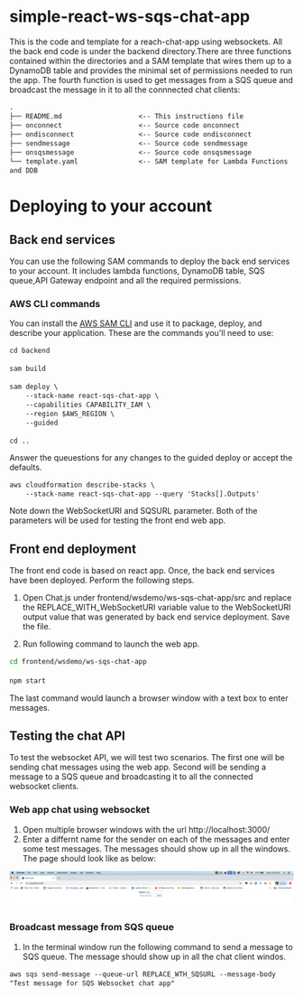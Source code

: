 # simple-react-ws-sqs-chat-app

This is the code and template for a reach-chat-app using websockets. All the back end code is under the backend directory.There are three functions contained within the directories and a SAM template that wires them up to a DynamoDB table and provides the minimal set of permissions needed to run the app. The fourth function is used to get messages from a SQS queue and broadcast the message in it to all the connnected chat clients:

```
.
├── README.md                   <-- This instructions file
├── onconnect                   <-- Source code onconnect
├── ondisconnect                <-- Source code ondisconnect
├── sendmessage                 <-- Source code sendmessage
├── onsqsmessage                <-- Source code onsqsmessage
└── template.yaml               <-- SAM template for Lambda Functions and DDB
```

# Deploying to your account

## Back end services

You can use the following SAM commands to deploy the back end services to your account. It includes lambda functions, DynamoDB table, SQS queue,API Gateway endpoint and all the required permissions.

### AWS CLI commands

You can install the [AWS SAM CLI](https://docs.aws.amazon.com/serverless-application-model/latest/developerguide/serverless-sam-cli-install.html) and use it to package, deploy, and describe your application. These are the commands you'll need to use:

```
cd backend

sam build

sam deploy \
    --stack-name react-sqs-chat-app \
    --capabilities CAPABILITY_IAM \
    --region $AWS_REGION \
    --guided

cd ..

```

Answer the queuestions for any changes to the guided deploy or accept the defaults.

```
aws cloudformation describe-stacks \
    --stack-name react-sqs-chat-app --query 'Stacks[].Outputs'
```

Note down the WebSocketURI and SQSURL parameter. Both of the parameters will be used for testing the front end web app.

## Front end deployment

The front end code is based on react app. Once, the back end services have been deployed. Perform the following steps.

1. Open Chat.js under frontend/wsdemo/ws-sqs-chat-app/src and replace the REPLACE_WITH_WebSocketURI variable value to the WebSocketURI output value that was generated by back end service deployment. Save the file.

1. Run following command to launch the web app.

```bash
cd frontend/wsdemo/ws-sqs-chat-app

npm start

```

The last command would launch a browser window with a text box to enter messages.

## Testing the chat API

To test the websocket API, we will test two scenarios. The first one will be sending chat messages using the web app. Second will be sending a message to a SQS queue and broadcasting it to all the connected websocket clients.

### Web app chat using websocket

1. Open multiple browser windows with the url http://localhost:3000/
1. Enter a differnt name for the sender on each of the messages and enter some test messages. The messages should show up in all the windows. The page should look like as below:

![Chat App](./react-chat-app1.png)

### Broadcast message from SQS queue

1. In the terminal window run the following command to send a message to SQS queue. The message should show up in all the chat client windos.

```
aws sqs send-message --queue-url REPLACE_WTH_SQSURL --message-body "Test message for SQS Websocket chat app"

```
